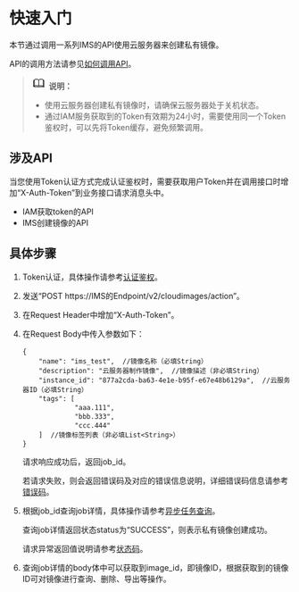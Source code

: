 # 快速入门<a name="ims_03_0400"></a>

本节通过调用一系列IMS的API使用云服务器来创建私有镜像。

API的调用方法请参见[如何调用API](如何调用API.md)。

>![](public_sys-resources/icon-note.gif) **说明：** 
>-   使用云服务器创建私有镜像时，请确保云服务器处于关机状态。
>-   通过IAM服务获取到的Token有效期为24小时，需要使用同一个Token鉴权时，可以先将Token缓存，避免频繁调用。

## 涉及API<a name="section872994"></a>

当您使用Token认证方式完成认证鉴权时，需要获取用户Token并在调用接口时增加“X-Auth-Token”到业务接口请求消息头中。

-   IAM获取token的API
-   IMS创建镜像的API

## 具体步骤<a name="section7856948"></a>

1.  Token认证，具体操作请参考[认证鉴权](认证鉴权.md)。
2.  发送“POST https://IMS的Endpoint/v2/cloudimages/action”。
3.  在Request Header中增加“X-Auth-Token”。
4.  在Request Body中传入参数如下：

    ```
    {
        "name": "ims_test",  //镜像名称（必填String）
        "description": "云服务器制作镜像",  //镜像描述（非必填String）
        "instance_id": "877a2cda-ba63-4e1e-b95f-e67e48b6129a",  //云服务器ID（必填String）
        "tags": [  
                 "aaa.111",  
                 "bbb.333",  
                 "ccc.444"  
        ]  //镜像标签列表（非必填List<String>）
    } 
    ```

    请求响应成功后，返回job\_id。

    若请求失败，则会返回错误码及对应的错误信息说明，详细错误码信息请参考[错误码](错误码.md)。


1.  根据job\_id查询job详情，具体操作请参考[异步任务查询](异步任务查询.md)。

    查询job详情返回状态status为“SUCCESS”，则表示私有镜像创建成功。

    请求异常返回值说明请参考[状态码](状态码.md)。

2.  查询job详情的body体中可以获取到image\_id，即镜像ID，根据获取到的镜像ID可对镜像进行查询、删除、导出等操作。

